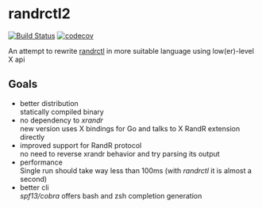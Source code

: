 # randrctl2

[![Build Status](https://travis-ci.org/edio/randrctl2.svg?branch=master)](https://travis-ci.org/edio/randrctl2)
[![codecov](https://codecov.io/gh/edio/randrctl2/branch/master/graph/badge.svg)](https://codecov.io/gh/edio/randrctl2)

An attempt to rewrite [randrctl](https://github.com/edio/randrctl) in more suitable language using low(er)-level X api

## Goals

- better distribution<br/>
  statically compiled binary
- no dependency to _xrandr_<br/>
  new version uses X bindings for Go and talks to X RandR extension directly
- improved support for RandR protocol<br/>
  no need to reverse xrandr behavior and try parsing its output
- performance<br/>
  Single run should take way less than 100ms (with _randrctl_ it is almost a second)
- better cli<br/>
  _spf13/cobra_ offers bash and zsh completion generation
